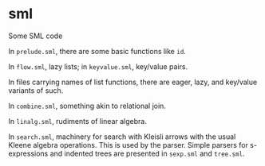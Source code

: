 # sml
Some SML code

In `prelude.sml`, there are some basic functions like `id`.

In `flow.sml`, lazy lists; in `keyvalue.sml`, key/value pairs.

In files carrying names of list functions, there are eager, lazy, and key/value variants of such.

In `combine.sml`, something akin to relational join.

In `linalg.sml`, rudiments of linear algebra.

In `search.sml`, machinery for search with Kleisli arrows with the usual Kleene algebra operations. This is used by the parser. Simple parsers for s-expressions and indented trees are presented in `sexp.sml` and `tree.sml`.
